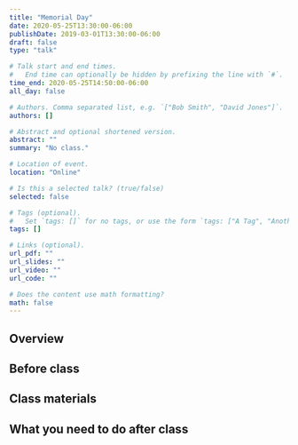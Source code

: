 ```yaml
---
title: "Memorial Day"
date: 2020-05-25T13:30:00-06:00
publishDate: 2019-03-01T13:30:00-06:00
draft: false
type: "talk"

# Talk start and end times.
#   End time can optionally be hidden by prefixing the line with `#`.
time_end: 2020-05-25T14:50:00-06:00
all_day: false

# Authors. Comma separated list, e.g. `["Bob Smith", "David Jones"]`.
authors: []

# Abstract and optional shortened version.
abstract: ""
summary: "No class."

# Location of event.
location: "Online"

# Is this a selected talk? (true/false)
selected: false

# Tags (optional).
#   Set `tags: []` for no tags, or use the form `tags: ["A Tag", "Another Tag"]` for one or more tags.
tags: []

# Links (optional).
url_pdf: ""
url_slides: ""
url_video: ""
url_code: ""

# Does the content use math formatting?
math: false
---
```




## Overview


## Before class


## Class materials


## What you need to do after class
